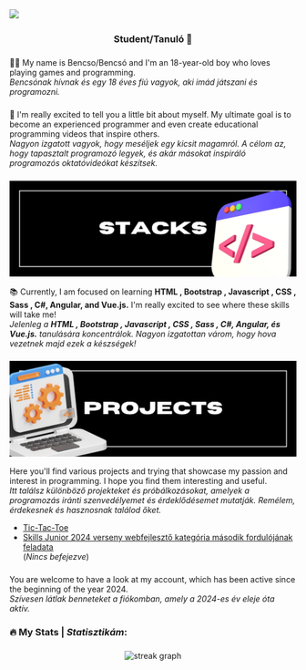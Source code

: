 <img src="hellóóóó.jpg"/>

<div align="center"><h3>Student/Tanuló 🎒</h3></div>

###
👦🏼 My name is Bencso/Bencsó and I'm an 18-year-old boy who loves playing games and programming.<br> <i> Bencsónak hívnak és egy 18 éves fiú vagyok, aki imád játszani és programozni. </i>
###
🙏 I'm really excited to tell you a little bit about myself. My ultimate goal is to become an experienced programmer and  even create educational programming videos that inspire others. <br> <i> Nagyon izgatott vagyok, hogy meséljek egy kicsit magamról. A célom az, hogy tapasztalt programozó legyek, és akár másokat inspiráló programozós oktatóvideókat készítsek. </i> 
###

<img src="stack.jpg"/>

📚 Currently, I am focused on learning <b>HTML , Bootstrap , Javascript , CSS , Sass , C#, Angular, and Vue.js.</b> I'm really excited to see where these skills will take me!  <br> 
<i> Jelenleg a <b>HTML , Bootstrap , Javascript , CSS , Sass , C#, Angular, és Vue.js.</b> tanulására koncentrálok. Nagyon izgatottan várom, hogy hova vezetnek majd ezek a készségek! </i>
###

<img src="projects.jpg"/>

Here you'll find various projects and trying that showcase my passion and interest in programming. I hope you find them interesting and useful. <br> 
<i>Itt találsz különböző projekteket és próbálkozásokat, amelyek a programozás iránti szenvedélyemet és érdeklődésemet mutatják. Remélem, érdekesnek és hasznosnak találod őket. </i>

<ul>
  <li><a href="https://github.com/bencso/tictactoe" target="_blank">Tic-Tac-Toe</a></li>
 <li><a href="https://github.com/bencso/SJW2024_Babolnai_Bence" target="_blank">Skills Junior 2024 verseny webfejlesztő kategória második fordulójának feladata</a></li> (<i>Nincs befejezve</i>)
</ul>

###
You are welcome to have a look at my account, which has been active since the beginning of the year 2024. <br> <i>Szívesen látlak benneteket a fiókomban, amely a 2024-es év eleje óta aktív.</i>
###
<h3 align="left">🔥 My Stats | <i>Statisztikám</i>:</h3>

###

<div align="center">
  <img src="https://streak-stats.demolab.com?user=bencso&locale=en&mode=weekly&theme=codeSTACKr&hide_border=false&border_radius=50&date_format=%5BY%20%5DM%20j&order=3" height="220" alt="streak graph"  />
</div>

###

